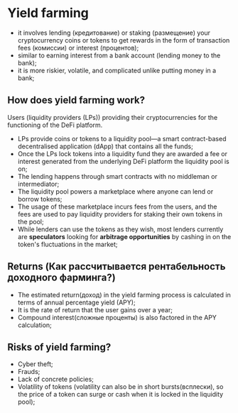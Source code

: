 # Yield farming

- it involves lending (кредитование) or staking (размещение) your cryptocurrency coins or tokens to get rewards in the form of transaction fees (комиссии) or interest (процентов);
- similar to earning interest from a bank account (lending money to the bank);
- it is more riskier, volatile, and complicated unlike putting money in a bank;

## How does yield farming work?

Users (liquidity providers (LPs)) providing their cryptocurrencies for the functioning of the DeFi platform.

- LPs provide coins or tokens to a liquidity pool—a smart contract-based decentralised application (dApp) that contains all the funds;
- Once the LPs lock tokens into a liquidity fund they are awarded a fee or interest generated from the underlying DeFi platform the liquidity pool is on;
- The lending happens through smart contracts with no middleman or intermediator;
- The liquidity pool powers a marketplace where anyone can lend or borrow tokens; 
- The usage of these marketplace incurs fees from the users, and the fees are used to pay liquidity providers for staking their own tokens in the pool;
- While lenders can use the tokens as they wish, most lenders currently are **speculators** looking for **arbitrage opportunities** by cashing in on the token's fluctuations in the market;

## Returns (Как рассчитывается рентабельность доходного фарминга?)

- The estimated return(доход) in the yield farming process is calculated in terms of annual percentage yield (APY);
- It is the rate of return that the user gains over a year;
- Compound interest(сложные проценты) is also factored in the APY calculation;

## Risks of yield farming?

- Cyber theft; 
- Frauds;
- Lack of concrete policies;
- Volatility of tokens (volatility can also be in short bursts(всплески), so the price of a token can surge or cash when it is locked in the liquidity pool);
